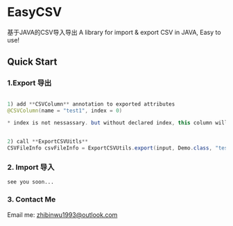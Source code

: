 # EasyCSV
基于JAVA的CSV导入导出
A library for import &amp; export CSV in JAVA, Easy to use!


## Quick Start
### 1.Export 导出
```java

1) add **CSVColumn** annotation to exported attributes
@CSVColumn(name = "test1", index = 0)

* index is not nessassary. but without declared index, this column will be appended to the tail.


2) call **ExportCSVUitls**
CSVFileInfo csvFileInfo = ExportCSVUtils.export(input, Demo.class, "test.csv");

```

### 2. Import 导入

```
see you soon...
```

### 3. Contact Me
Email me: zhibinwu1993@outlook.com